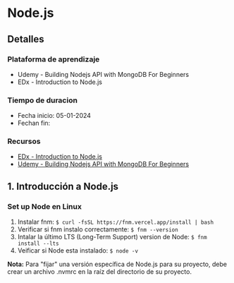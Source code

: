 # Node.js
## Detalles
### Plataforma de aprendizaje
- Udemy - Building Nodejs API with MongoDB For Beginners
- EDx - Introduction to Node.js
### Tiempo de duracion
- Fecha inicio: 05-01-2024
- Fechan fin:

### Recursos
- [EDx - Introduction to Node.js](https://www.edx.org/learn/node-js/the-linux-foundation-introduction-to-node-js)
- [Udemy - Building Nodejs API with MongoDB For Beginners](https://www.udemy.com/course/nodejs-api-with-mongodb-for-beginners/)

## 1. Introducción a Node.js
### Set up Node en Linux
1. Instalar fnm: `$ curl -fsSL https://fnm.vercel.app/install | bash`
2. Verificar si fnm instalo correctamente: `$ fnm --version`
3. Intalar la último LTS (Long-Term Support) version de Node: `$ fnm install --lts`
4. Veificar si Node esta instalado: `$ node -v`

**Nota:** Para "fijar" una versión específica de Node.js para su proyecto, debe crear un archivo .nvmrc en la raíz del directorio de su proyecto.